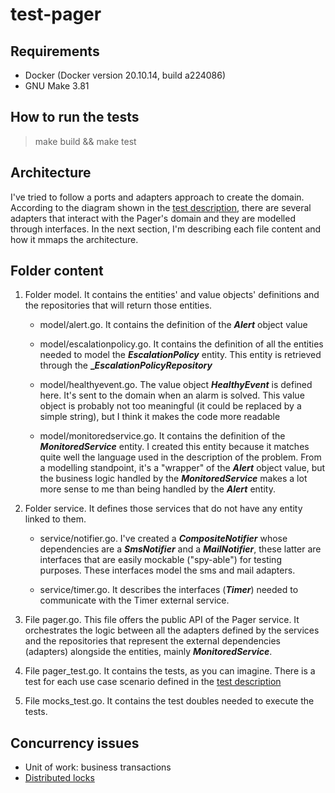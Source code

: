 # test-pager

## Requirements
- Docker (Docker version 20.10.14, build a224086)
- GNU Make 3.81

## How to run the tests
> make build && make test

## Architecture
I've tried to follow a ports and adapters approach to create the domain. According to the diagram shown in the [test description](https://github.com/aircall/technical-test-pager#problem), there are several adapters that interact with the Pager's domain and they are modelled through interfaces. In the next section, I'm describing each file content and how it mmaps the architecture.

## Folder content

1. Folder model. It contains the entities' and value objects' definitions and the repositories that will return those entities.

    - model/alert.go. It contains the definition of the **_Alert_** object value
    
    - model/escalationpolicy.go. It contains the definition of all the entities needed to model the **_EscalationPolicy_** entity. This entity is retrieved through the **__EscalationPolicyRepository_**

    - model/healthyevent.go. The value object **_HealthyEvent_** is defined here. It's sent to the domain when an alarm is solved. This value object is probably not too meaningful (it could be replaced by a simple string), but I think it makes the code more readable

    - model/monitoredservice.go. It contains the definition of the **_MonitoredService_** entity. I created this entity because it matches quite well the language used in the description of the problem. From a modelling standpoint, it's a "wrapper" of the **_Alert_** object value, but the business logic handled by the **_MonitoredService_** makes a lot more sense to me than being handled by the **_Alert_** entity.

2. Folder service. It defines those services that do not have any entity linked to them.

    - service/notifier.go. I've created a **_CompositeNotifier_** whose dependencies are a **_SmsNotifier_** and a **_MailNotifier_**, these latter are interfaces that are easily mockable ("spy-able") for testing purposes. These interfaces model the sms and mail adapters.

    - service/timer.go. It describes the interfaces (**_Timer_**) needed to communicate with the Timer external service.

3. File pager.go. This file offers the public API of the Pager service. It orchestrates the logic between all the adapters defined by the services and the repositories that represent the external dependencies (adapters) alongside the entities, mainly **_MonitoredService_**.

4. File pager_test.go. It contains the tests, as you can imagine. There is a test for each use case scenario defined in the [test description](https://github.com/aircall/technical-test-pager#use-case-scenarios)

5. File mocks_test.go. It contains the test doubles needed to execute the tests.

## Concurrency issues
- Unit of work: business transactions
- [Distributed locks](https://redis.io/docs/reference/patterns/distributed-locks/)